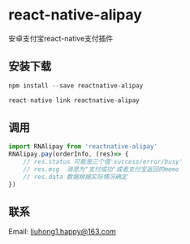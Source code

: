 # react-native-alipay

安卓支付宝react-native支付插件

## 安装下载
```js
npm install --save reactnative-alipay

react-native link reactnative-alipay
```
## 调用
```js
import RNAlipay from 'reactnative-alipay'
RNAlipay.pay(orderInfo, (res)=> {
    // res.status 可能是三个值'success/error/busy'
    // res.msg  消息为"支付成功"或者支付宝返回的memo
    // res.data 数据根据实际情况确定
})
```
## 联系

Email: [liuhong1.happy@163.com](mailto:liuhong1.happy@163.com)